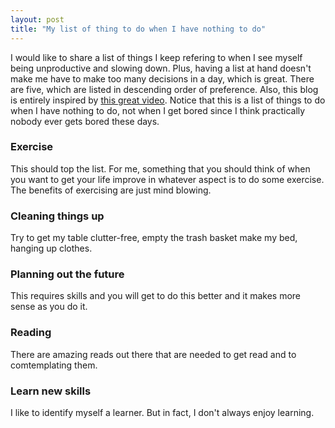 ```yaml
---
layout: post
title: "My list of thing to do when I have nothing to do"
---
```


I would like to share a list of things I keep refering to when I see myself being unproductive and slowing down. Plus, having a list at hand doesn't make me have to make too many decisions in a day, which is great. There are five, which are listed in descending order of preference. Also, this blog is entirely inspired by [this great video](https://www.youtube.com/watch?v=gr5Iyu7U5z4). Notice that this is a list of things to do when I have nothing to do, not when I get bored since I think practically nobody ever gets bored these days.
### Exercise
This should top the list. For me, something that you should think of when you want to get your life improve in whatever aspect is to do some exercise. The benefits of exercising are just mind blowing.
### Cleaning things up
Try to get my table clutter-free, empty the trash basket make my bed, hanging up clothes.
### Planning out the future
This requires skills and you will get to do this better and it makes more sense as you do it.
### Reading
There are amazing reads out there that are needed to get read and to comtemplating them.
### Learn new skills
I like to identify myself a learner. But in fact, I don't always enjoy learning.
